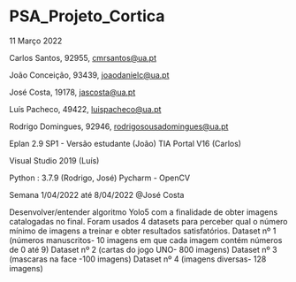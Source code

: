 # PSA_Projeto_Cortica

11 Março 2022

Carlos Santos, 92955, cmrsantos@ua.pt

João Conceição, 93439, joaodanielc@ua.pt

José Costa, 19178, jascosta@ua.pt

Luís Pacheco, 49422, luispacheco@ua.pt

Rodrigo Domingues, 92946, rodrigosousadomingues@ua.pt

Eplan 2.9 SP1 - Versão estudante (João)
TIA Portal V16 (Carlos)

Visual Studio 2019 (Luís)

Python : 3.7.9 (Rodrigo, José)
Pycharm - OpenCV

Semana 1/04/2022 até 8/04/2022
@José Costa

Desenvolver/entender algoritmo Yolo5 com a finalidade de obter imagens catalogadas no final.
Foram usados 4 datasets para perceber qual o número mínimo de imagens a treinar e obter resultados satisfatórios. 
Dataset nº 1 (números manuscritos- 10 imagens em que cada imagem contém números de 0 até 9)
Dataset nº 2 (cartas do jogo UNO- 800 imagens)
Dataset nº 3 (mascaras na face -100 imagens)
Dataset nº 4 (imagens diversas- 128 imagens)
